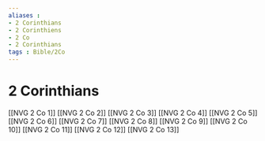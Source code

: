 ```yaml
---
aliases : 
- 2 Corinthians
- 2 Corinthiens
- 2 Co
- 2 Corinthians
tags : Bible/2Co
---
```


# 2 Corinthians

[[NVG 2 Co 1]]
[[NVG 2 Co 2]]
[[NVG 2 Co 3]]
[[NVG 2 Co 4]]
[[NVG 2 Co 5]]
[[NVG 2 Co 6]]
[[NVG 2 Co 7]]
[[NVG 2 Co 8]]
[[NVG 2 Co 9]]
[[NVG 2 Co 10]]
[[NVG 2 Co 11]]
[[NVG 2 Co 12]]
[[NVG 2 Co 13]]
